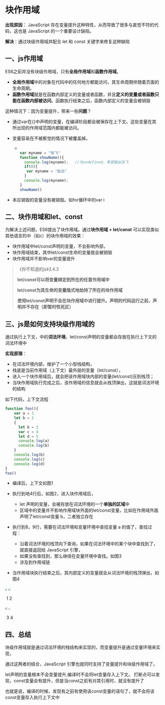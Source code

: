 # 块作用域

**出现原因**： JavaScript 存在变量提升这种特性，从而导致了很多与直觉不符的代码，这也是 JavaScript 的一个重要设计缺陷。

**解决**：通过块级作用域并配合 let 和 const 关键字来修复这种缺陷



## 一、js作用域

ES6之前并没有块级作用域，只有**全局作用域**和**函数作用域**。

- **全局作用域**中的对象在代码中的任何地方都能访问，其生命周期伴随着页面的生命周期。
- **函数作用域**就是在函数内部定义的变量或者函数，并且**定义的变量或者函数只能在函数内部被访问**。函数执行结束之后，函数内部定义的变量会被销毁

这种情况下：因为变量提升，带来一些**问题**？

- 通过var在{}中声明的变量，在编译阶段都会被保存在上下文。这些变量在其所出现的作用域范围内都能被访问。

- 变量容易在不被察觉的情况下被覆盖掉。

  - ```js
    
    var myname = "张飞"
    function showName(){
      console.log(myname);   //为undefined，希望输出张飞
      if(0){
       var myname = "赵云"
      }
      console.log(myname);
    }
    showName()
    ```

- 本应销毁的变量没有被销毁。如for循环中的var i



## 二、块作用域和let、const

为解决上述问题，ES6提出了块作用域。通过**块作用域 + let/const** 可以实现类似其他语言的中（如c）的块作用域的效果：

- 块作用域中let/const声明的变量，不会影响外部，
- 块作用域结束，其中let/const生命的变量就会被销毁
- 块作用域并不影响var的变量提升

> 《你不知道的js》3.4.3
>
> **let/const可以将变量绑定到所在的任意作用域中**
>
> **let/const为其生命的变量隐式地劫持了所在的块作用域**
>
> **使用let/const声明不会在块作用域中进行提升。声明的代码运行之前，声明并不存在（即暂时性死区）**



## 三、js是如何支持块级作用域的

通过执行上下文，中的**词法环境**，let/const声明的变量都会存放在执行上下文的词法环境中

**实现原理**：

- 在词法环境内部，维护了一个小型栈结构，
- 栈底是当前作用域（上下文）最外层的变量（let/const），
- 进入一个块作用域后，就会把该作用域块内部的变量(let/const)压到栈顶；
- 当块作用域执行完成之后，该作用域的信息就会从栈顶弹出，这就是词法环境的结构

如下代码，上下文流程

```js
function foo(){
    var a = 1
    let b = 2
    {
      let b = 3
      var c = 4
      let d = 5
      console.log(a)
      console.log(b)
    }
    console.log(b) 
    console.log(c)
    console.log(d)
}   
foo()
```

- 编译后，上下文如图1
- 执行到地4行后，如图2，进入块作用域后，
  - let 声明的变量，会被存放在词法环境的一个**单独的区域**中
  - 区域中的变量并不影响作用域块外面的let/const变量，比如在作用域外面声明了let/const变量 b，二者独立存在

- 执行到8，9行，需要在词法环境和变量环境中查找变量 a 的值了，查找过程：
  - 沿着词法环境的栈顶向下查询，如果在词法环境中的某个块中查找到了，就直接返回给 JavaScript 引擎，
  - 如果没有查找到，那么继续在变量环境中查找。如图3
  - 涉及到作用域链

- 当作用域块执行结束之后，其内部定义的变量就会从词法环境的栈顶弹出，如图4

<img src="https://static001.geekbang.org/resource/image/f9/67/f9f67f2f53437218baef9dc724bd4c67.png" style="zoom: 40%;" /> <img src="https://static001.geekbang.org/resource/image/7e/fa/7e0f7bc362e0dea21d27dc5fb08d06fa.png" style="zoom: 40%;" />

​              	 1                                                                                                                 2



<img src="https://static001.geekbang.org/resource/image/06/08/06c06a756632acb12aa97b3be57bb908.png" style="zoom:45%;" /> <img src="https://static001.geekbang.org/resource/image/d4/28/d4f99640d62feba4202aa072f6369d28.png" style="zoom: 33%;" />

​				3                                                                                                                           4



## 四、总结

块级作用域就是通过词法环境的栈结构来实现的，而变量提升是通过变量环境来实现，

通过这两者的结合，JavaScript 引擎也就同时支持了变量提升和块级作用域了。

let声明的变量根本不会变量提升,编译时不会将let变量存入上下文。 打断点可以发现，const变量会有提升，但是当const之前有对其引用时，就没有提升了

也就是说，编译的时候，发现有之前有使用该const变量的语句了，就不会将该const变量存入执行上下文中

  

















